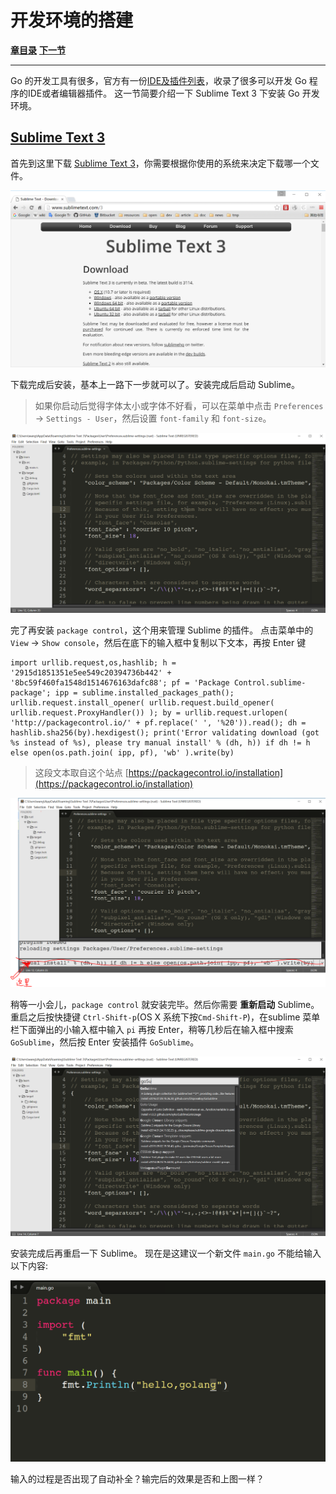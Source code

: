 # 开发环境的搭建

[**章目录**](./ch01.md)
[**下一节**](./ch01-02-development-environment.md)

---

Go 的开发工具有很多，官方有一份[IDE及插件列表][]，收录了很多可以开发 Go 程序的IDE或者编辑器插件。
这一节简要介绍一下 Sublime Text 3 下安装 Go 开发环境。

## [Sublime Text 3][]

首先到这里下载 [Sublime Text 3][]，你需要根据你使用的系统来决定下载哪一个文件。

![sublimetext3-download](../img/sublime3_download.PNG)

下载完成后安装，基本上一路下一步就可以了。安装完成后启动 Sublime。

> 如果你启动后觉得字体太小或字体不好看，可以在菜单中点击 `Preferences` -> `Settings - User`，然后设置 `font-family` 和 `font-size`。

![sublimetext3-setting](../img/sublime3_setting.PNG)

完了再安装 `package control`，这个用来管理 Sublime 的插件。
点击菜单中的 `View` -> `Show console`，然后在底下的输入框中复制以下文本，再按 Enter 键

	import urllib.request,os,hashlib; h = '2915d1851351e5ee549c20394736b442' + '8bc59f460fa1548d1514676163dafc88'; pf = 'Package Control.sublime-package'; ipp = sublime.installed_packages_path(); urllib.request.install_opener( urllib.request.build_opener( urllib.request.ProxyHandler()) ); by = urllib.request.urlopen( 'http://packagecontrol.io/' + pf.replace(' ', '%20')).read(); dh = hashlib.sha256(by).hexdigest(); print('Error validating download (got %s instead of %s), please try manual install' % (dh, h)) if dh != h else open(os.path.join( ipp, pf), 'wb' ).write(by)

> 这段文本取自这个站点 [https://packagecontrol.io/installation](https://packagecontrol.io/installation)

![sublimetext3-packagecontrol](../img/sublime3_packagecontrol.PNG)

稍等一小会儿，`package control` 就安装完毕。然后你需要 **重新启动** Sublime。
重启之后按快捷键 `Ctrl-Shift-p`(OS X 系统下按`Cmd-Shift-P`)，在sublime 菜单栏下面弹出的小输入框中输入 `pi` 再按 Enter，稍等几秒后在输入框中搜索 `GoSublime`，然后按 Enter 安装插件 `GoSublime`。

![sublimetext3-gosublime](../img/sublime3_gosublime.PNG)

安装完成后再重启一下 Sublime。
现在是这建议一个新文件 `main.go` 不能给输入以下内容:

![sublimetext3-gohello](../img/sublime3_gohello.PNG)

输入的过程是否出现了自动补全？输完后的效果是否和上图一样？


[IDE及插件列表]: https://github.com/golang/go/wiki/IDEsAndTextEditorPlugins
[Sublime Text 3]: http://www.sublimetext.com/3 "Sublime"
